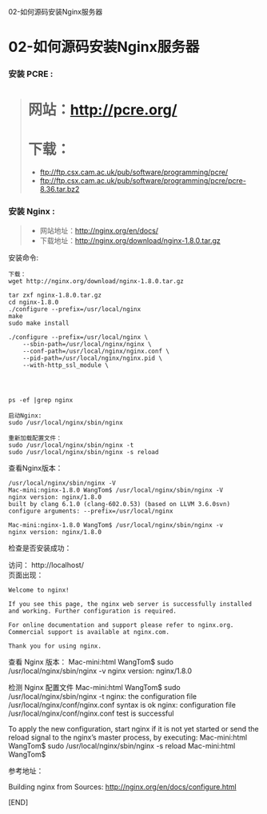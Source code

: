 02-如何源码安装Nginx服务器

# 02-如何源码安装Nginx服务器

### 安装 PCRE :
> # 网站：http://pcre.org/   
> # 下载：
> - ftp://ftp.csx.cam.ac.uk/pub/software/programming/pcre/
> - ftp://ftp.csx.cam.ac.uk/pub/software/programming/pcre/pcre-8.36.tar.bz2

### 安装 Nginx :
> + 网站地址：http://nginx.org/en/docs/
> + 下载地址：http://nginx.org/download/nginx-1.8.0.tar.gz

安装命令:
```
下载：
wget http://nginx.org/download/nginx-1.8.0.tar.gz

tar zxf nginx-1.8.0.tar.gz
cd nginx-1.8.0
./configure --prefix=/usr/local/nginx
make
sudo make install

./configure --prefix=/usr/local/nginx \
    --sbin-path=/usr/local/nginx/nginx \
    --conf-path=/usr/local/nginx/nginx.conf \
    --pid-path=/usr/local/nginx/nginx.pid \
    --with-http_ssl_module \




ps -ef |grep nginx

启动Nginx: 
sudo /usr/local/nginx/sbin/nginx

重新加载配置文件：
sudo /usr/local/nginx/sbin/nginx -t
sudo /usr/local/nginx/sbin/nginx -s reload

```
查看Nginx版本：
```
/usr/local/nginx/sbin/nginx -V
Mac-mini:nginx-1.8.0 WangTom$ /usr/local/nginx/sbin/nginx -V
nginx version: nginx/1.8.0
built by clang 6.1.0 (clang-602.0.53) (based on LLVM 3.6.0svn)
configure arguments: --prefix=/usr/local/nginx

Mac-mini:nginx-1.8.0 WangTom$ /usr/local/nginx/sbin/nginx -v
nginx version: nginx/1.8.0
```

检查是否安装成功：

访问： http://localhost/    
页面出现：
```
Welcome to nginx!

If you see this page, the nginx web server is successfully installed and working. Further configuration is required.

For online documentation and support please refer to nginx.org.
Commercial support is available at nginx.com.

Thank you for using nginx.
```
查看 Nginx 版本：
Mac-mini:html WangTom$ sudo /usr/local/nginx/sbin/nginx -v
nginx version: nginx/1.8.0

检测 Nginx 配置文件
Mac-mini:html WangTom$ sudo /usr/local/nginx/sbin/nginx -t
nginx: the configuration file /usr/local/nginx/conf/nginx.conf syntax is ok
nginx: configuration file /usr/local/nginx/conf/nginx.conf test is successful


To apply the new configuration, start nginx if it is not yet started or send the reload signal to the nginx’s master process, by executing:
Mac-mini:html WangTom$ sudo /usr/local/nginx/sbin/nginx -s reload
Mac-mini:html WangTom$




参考地址：

Building nginx from Sources:
http://nginx.org/en/docs/configure.html



[END]